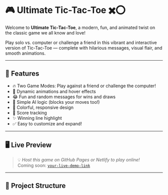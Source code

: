 # 🎮 Ultimate Tic-Tac-Toe ✖️⭕️

Welcome to **Ultimate Tic-Tac-Toe**, a modern, fun, and animated twist on the classic game we all know and love!

Play solo vs. computer or challenge a friend in this vibrant and interactive version of Tic-Tac-Toe — complete with hilarious messages, visual flair, and smooth animations.

---

## 🚀 Features

- 🔥 Two Game Modes: Play against a friend or challenge the computer!
- 🎉 Dynamic animations and hover effects
- 😂 Fun and random messages for wins and draws
- 🧠 Simple AI logic (blocks your moves too!)
- 🎨 Colorful, responsive design
- 🎯 Score tracking
- ✨ Winning line highlight
- ✅ Easy to customize and expand!

---

## 🖥️ Live Preview

> 💡 *Host this game on GitHub Pages or Netlify to play online!*  
> Coming soon: [`your-live-demo-link`](#)

---

## 📂 Project Structure

